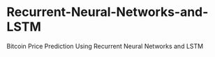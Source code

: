 # Recurrent-Neural-Networks-and-LSTM
Bitcoin Price Prediction Using Recurrent Neural Networks and LSTM

